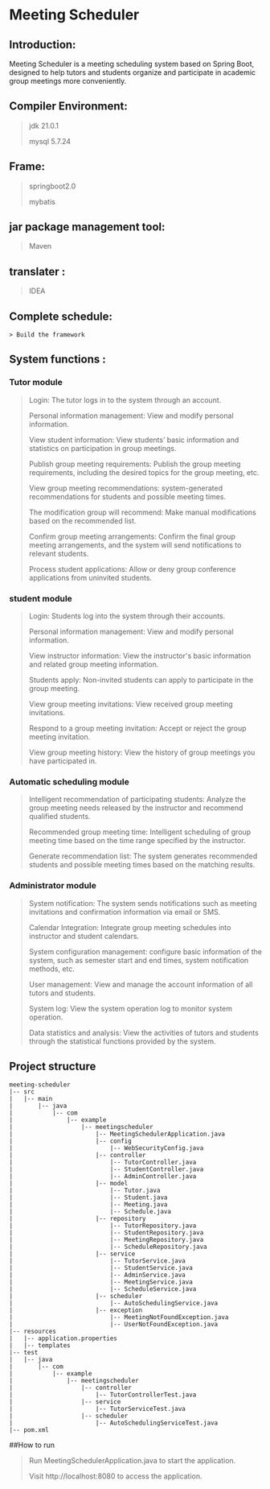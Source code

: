 # Meeting Scheduler
## Introduction:
Meeting Scheduler is a meeting scheduling system based on Spring Boot, designed to help tutors and students organize and participate in academic group meetings more conveniently.

## Compiler Environment: 
>jdk 21.0.1
>
>mysql 5.7.24

## Frame:
>springboot2.0 
>
>mybatis

## jar package management tool:
> Maven

## translater :
>IDEA

## Complete schedule:
	> Build the framework

## System functions :
### Tutor module
> Login: The tutor logs in to the system through an account.
> 
> Personal information management: View and modify personal information.
> 
> View student information: View students’ basic information and statistics on participation in group meetings.
> 
> Publish group meeting requirements: Publish the group meeting requirements, including the desired topics for the group meeting, etc.
> 
> View group meeting recommendations: system-generated recommendations for students and possible meeting times.
> 
> The modification group will recommend: Make manual modifications based on the recommended list.
> 
> Confirm group meeting arrangements: Confirm the final group meeting arrangements, and the system will send notifications to relevant students.
> 
> Process student applications: Allow or deny group conference applications from uninvited students.

### student module
> Login: Students log into the system through their accounts.
> 
> Personal information management: View and modify personal information.
> 
> View instructor information: View the instructor's basic information and related group meeting information.
> 
> Students apply: Non-invited students can apply to participate in the group meeting.
> 
> View group meeting invitations: View received group meeting invitations.
> 
> Respond to a group meeting invitation: Accept or reject the group meeting invitation.
> 
> View group meeting history: View the history of group meetings you have participated in.

### Automatic scheduling module
> Intelligent recommendation of participating students: Analyze the group meeting needs released by the instructor and recommend qualified students.
> 
> Recommended group meeting time: Intelligent scheduling of group meeting time based on the time range specified by the instructor.
> 
> Generate recommendation list: The system generates recommended students and possible meeting times based on the matching results.

### Administrator module
> System notification: The system sends notifications such as meeting invitations and confirmation information via email or SMS.
> 
> Calendar Integration: Integrate group meeting schedules into instructor and student calendars.
> 
> System configuration management: configure basic information of the system, such as semester start and end times, system notification methods, etc.
> 
> User management: View and manage the account information of all tutors and students.
> 
> System log: View the system operation log to monitor system operation.
> 
> Data statistics and analysis: View the activities of tutors and students through the statistical functions provided by the system.

## Project structure
```
meeting-scheduler
|-- src
|   |-- main
|       |-- java
|           |-- com
|               |-- example
|                   |-- meetingscheduler
|                       |-- MeetingSchedulerApplication.java
|                       |-- config
|                           |-- WebSecurityConfig.java
|                       |-- controller
|                           |-- TutorController.java
|                           |-- StudentController.java
|                           |-- AdminController.java
|                       |-- model
|                           |-- Tutor.java
|                           |-- Student.java
|                           |-- Meeting.java
|                           |-- Schedule.java
|                       |-- repository
|                           |-- TutorRepository.java
|                           |-- StudentRepository.java
|                           |-- MeetingRepository.java
|                           |-- ScheduleRepository.java
|                       |-- service
|                           |-- TutorService.java
|                           |-- StudentService.java
|                           |-- AdminService.java
|                           |-- MeetingService.java
|                           |-- ScheduleService.java
|                       |-- scheduler
|                           |-- AutoSchedulingService.java
|                       |-- exception
|                           |-- MeetingNotFoundException.java
|                           |-- UserNotFoundException.java
|-- resources
|   |-- application.properties
|   |-- templates
|-- test
|   |-- java
|       |-- com
|           |-- example
|               |-- meetingscheduler
|                   |-- controller
|                       |-- TutorControllerTest.java
|                   |-- service
|                       |-- TutorServiceTest.java
|                   |-- scheduler
|                       |-- AutoSchedulingServiceTest.java
|-- pom.xml
```
##How to run
> Run MeetingSchedulerApplication.java to start the application.
>
> Visit http://localhost:8080 to access the application.










